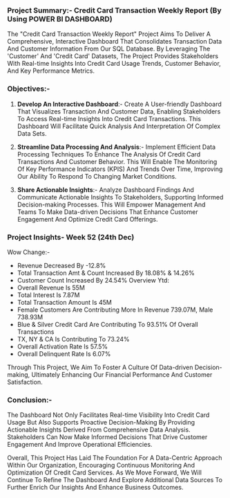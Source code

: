 ### Project Summary:- Credit Card Transaction Weekly Report (By Using POWER BI DASHBOARD)

The "Credit Card Transaction Weekly Report" Project Aims To Deliver A Comprehensive, Interactive Dashboard That Consolidates Transaction Data And Customer Information From Our SQL Database. By Leveraging The 'Customer' And 'Credit Card' Datasets, The Project Provides Stakeholders With Real-time Insights Into Credit Card Usage Trends, Customer Behavior, And Key Performance Metrics.

### Objectives:-

1. **Develop An Interactive Dashboard**:- Create A User-friendly Dashboard That Visualizes Transaction And Customer Data, Enabling Stakeholders To Access Real-time Insights Into Credit Card Transactions. This Dashboard Will Facilitate Quick Analysis And Interpretation Of Complex Data Sets.

2. **Streamline Data Processing And Analysis**:- Implement Efficient Data Processing Techniques To Enhance The Analysis Of Credit Card Transactions And Customer Behavior. This Will Enable The Monitoring Of Key Performance Indicators (KPIS) And Trends Over Time, Improving Our Ability To Respond To Changing Market Conditions.

3. **Share Actionable Insights**:- Analyze Dashboard Findings And Communicate Actionable Insights To Stakeholders, Supporting Informed Decision-making Processes. This Will Empower Management And Teams To Make Data-driven Decisions That Enhance Customer Engagement And Optimize Credit Card Offerings.

### Project Insights- Week 52 (24th Dec)
Wow Change:- 
- Revenue Decreased By -12.8% 
- Total Transaction Amt & Count Increased By 18.08% & 14.26%
- Customer Count Increased By 24.54% Overview Ytd:
- Overall Revenue Is 55M
- Total Interest Is 7.87M
- Total Transaction Amount Is 45M
- Female Customers Are Contributing More In Revenue 739.07M, Male 738.93M
- Blue & Silver Credit Card Are Contributing To 93.51% Of Overall Transactions
- TX, NY & CA Is Contributing To 73.24%
- Overall Activation Rate Is 57.5%
- Overall Delinquent Rate Is 6.07%

Through This Project, We Aim To Foster A Culture Of Data-driven Decision-making, Ultimately Enhancing Our Financial Performance And Customer Satisfaction.

### Conclusion:-

The Dashboard Not Only Facilitates Real-time Visibility Into Credit Card Usage But Also Supports Proactive Decision-Making By Providing Actionable Insights Derived From Comprehensive Data Analysis. Stakeholders Can Now Make Informed Decisions That Drive Customer Engagement And Improve Operational Efficiencies.

Overall, This Project Has Laid The Foundation For A Data-Centric Approach Within Our Organization, Encouraging Continuous Monitoring And Optimization Of Credit Card Services. As We Move Forward, We Will Continue To Refine The Dashboard And Explore Additional Data Sources To Further Enrich Our Insights And Enhance Business Outcomes.
